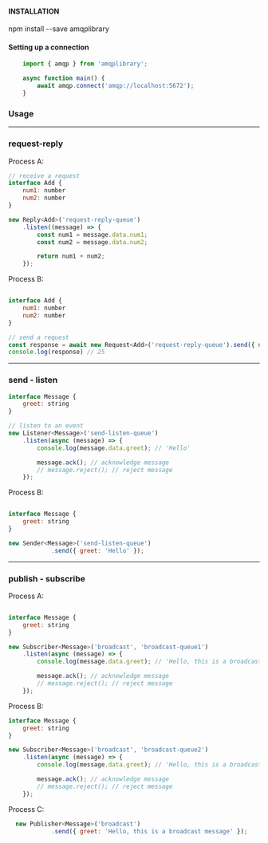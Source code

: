 #### INSTALLATION

npm install --save amqplibrary

#### Setting up a connection

```javascript
    import { amqp } from 'amqplibrary';

    async function main() {
        await amqp.connect('amqp://localhost:5672');
    }
```

### Usage

---

### request-reply

Process A:

```javascript
// receive a request
interface Add {
    num1: number
    num2: number
}

new Reply<Add>('request-reply-queue')
    .listen((message) => {
        const num1 = message.data.num1;
        const num2 = message.data.num2;

        return num1 + num2;
    });
```

Process B:

```javascript

interface Add {
    num1: number
    num2: number
}

// send a request
const response = await new Request<Add>('request-reply-queue').send({ num1: 10, num2: 15 });
console.log(response) // 25
```

---

### send - listen

```javascript
interface Message {
    greet: string
}

// listen to an event
new Listener<Message>('send-listen-queue')
    .listen(async (message) => {
        console.log(message.data.greet); // 'Hello' 

        message.ack(); // acknowledge message
        // message.reject(); // reject message
    });
```

Process B:

```javascript

interface Message {
    greet: string
}

new Sender<Message>('send-listen-queue')
            .send({ greet: 'Hello' });
```

---

### publish - subscribe

Process A:

```javascript

interface Message {
    greet: string
}

new Subscriber<Message>('broadcast', 'broadcast-queue1')
    .listen(async (message) => {
        console.log(message.data.greet); // 'Hello, this is a broadcast message' 

        message.ack(); // acknowledge message
        // message.reject(); // reject message
    });
```

Process B:

```javascript
interface Message {
    greet: string
}

new Subscriber<Message>('broadcast', 'broadcast-queue2')
    .listen(async (message) => {
        console.log(message.data.greet); // 'Hello, this is a broadcast message' 

        message.ack(); // acknowledge message
        // message.reject(); // reject message
    });
```

Process C:

```javascript
  new Publisher<Message>('broadcast')
            .send({ greet: 'Hello, this is a broadcast message' });
```
